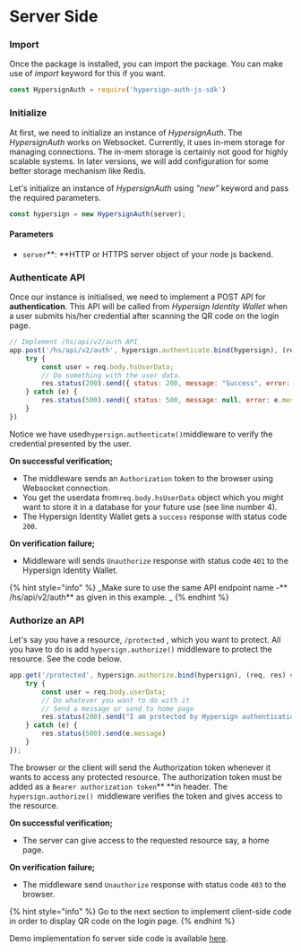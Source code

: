 # Server Side

### Import

Once the package is installed, you can import the package. You can make use of _import_ keyword for this if you want.

```javascript
const HypersignAuth = require('hypersign-auth-js-sdk')
```

### Initialize

At first, we need to initialize an instance of _HypersignAuth_. The _HypersignAuth_ works on Websocket.  Currently, it uses in-mem storage for managing connections. The in-mem storage is certainly not good for   highly scalable systems. In later versions, we will add configuration for some better storage mechanism like Redis.   &#x20;

Let's initialize an instance of _HypersignAuth_ using _"new"_ keyword and pass the required parameters.

```javascript
const hypersign = new HypersignAuth(server);
```

#### Parameters

* `server`**: **HTTP or HTTPS server object of your node js backend.

### Authenticate API

Once our instance is initialised, we need to implement a POST API for **authentication**. This API will be called from _Hypersign Identity Wallet_ when a user submits his/her credential after scanning the QR code on the login page.&#x20;

```javascript
// Implement /hs/api/v2/auth API 
app.post('/hs/api/v2/auth', hypersign.authenticate.bind(hypersign), (req, res) => {
    try {
        const user = req.body.hsUserData;
        // Do something with the user data.
        res.status(200).send({ status: 200, message: "Success", error: null });
    } catch (e) {
        res.status(500).send({ status: 500, message: null, error: e.message });
    }
})
```

Notice we have used`hypersign.authenticate()`middleware to verify the credential presented by the user.&#x20;

**On successful verification;**&#x20;

* The middleware sends an `Authorization` token to the browser using Websocket connection.
* You get the userdata from`req.body.hsUserData` object which you might want to store it in a database for your future use (see line number 4).
* The Hypersign Identity Wallet gets a `success` response with status code `200`.

**On verification failure;**

* Middleware will sends `Unauthorize` response with status code `401` to the Hypersign Identity Wallet.

{% hint style="info" %}
_Make sure to use the same API endpoint name -** /hs/api/v2/auth** as given in this example. _
{% endhint %}

### Authorize an API

Let's say you have a resource, `/protected` , which you want to protect. All you have to do is add `hypersign.authorize()` middleware to protect the resource. See the code below.&#x20;

```javascript
app.get('/protected', hypersign.authorize.bind(hypersign), (req, res) => {
    try {
        const user = req.body.userData;
        // Do whatever you want to do with it
        // Send a message or send to home page
        res.status(200).send("I am protected by Hypersign authentication");
    } catch (e) {
        res.status(500).send(e.message)
    }
});
```

The browser or the client will send the Authorization token whenever it wants to access any protected resource. The authorization token must be added as a `Bearer authorization token`** **in header. The `hypersign.authorize() `middleware verifies the token and gives access to the resource.&#x20;

**On successful verification;**&#x20;

* The server can give access to the requested resource say, a home page.&#x20;

**On verification failure;**

* The middleware send `Unauthorize` response with status code `403` to the browser.



{% hint style="info" %}
Go to the next section to implement client-side code in order to display QR code on the login page.
{% endhint %}

Demo implementation fo server side code is available [here](https://github.com/hypersign-protocol/hypersign-auth-js-sdk/blob/master/demo/server.js).

